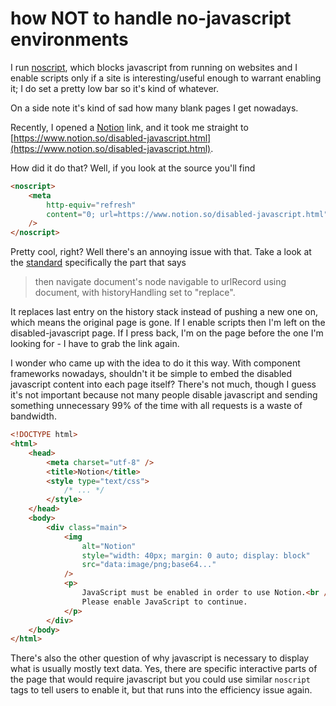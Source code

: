 # how NOT to handle no-javascript environments

I run [noscript](https://noscript.net/), which blocks javascript from running on
websites and I enable scripts only if a site is interesting/useful enough to
warrant enabling it; I do set a pretty low bar so it's kind of whatever.

On a side note it's kind of sad how many blank pages I get nowadays.

Recently, I opened a [Notion](https://www.notion.so/) link, and it took me
straight to
[https://www.notion.so/disabled-javascript.html](https://www.notion.so/disabled-javascript.html).

How did it do that? Well, if you look at the source you'll find

```html
<noscript>
	<meta
		http-equiv="refresh"
		content="0; url=https://www.notion.so/disabled-javascript.html"
	/>
</noscript>
```

Pretty cool, right? Well there's an annoying issue with that. Take a look at the
[standard](https://html.spec.whatwg.org/multipage/semantics.html#shared-declarative-refresh-steps)
specifically the part that says

> then navigate document's node navigable to urlRecord using document, with
> historyHandling set to "replace".

It replaces last entry on the history stack instead of pushing a new one on,
which means the original page is gone. If I enable scripts then I'm left on the
disabled-javascript page. If I press back, I'm on the page before the one I'm
looking for - I have to grab the link again.

I wonder who came up with the idea to do it this way. With component frameworks
nowadays, shouldn't it be simple to embed the disabled javascript content into
each page itself? There's not much, though I guess it's not important because
not many people disable javascript and sending something unnecessary 99% of the
time with all requests is a waste of bandwidth.

```html
<!DOCTYPE html>
<html>
	<head>
		<meta charset="utf-8" />
		<title>Notion</title>
		<style type="text/css">
			/* ... */
		</style>
	</head>
	<body>
		<div class="main">
			<img
				alt="Notion"
				style="width: 40px; margin: 0 auto; display: block"
				src="data:image/png;base64..."
			/>
			<p>
				JavaScript must be enabled in order to use Notion.<br />
				Please enable JavaScript to continue.
			</p>
		</div>
	</body>
</html>
```

There's also the other question of why javascript is necessary to display what
is usually mostly text data. Yes, there are specific interactive parts of the
page that would require javascript but you could use similar `noscript` tags to
tell users to enable it, but that runs into the efficiency issue again.
